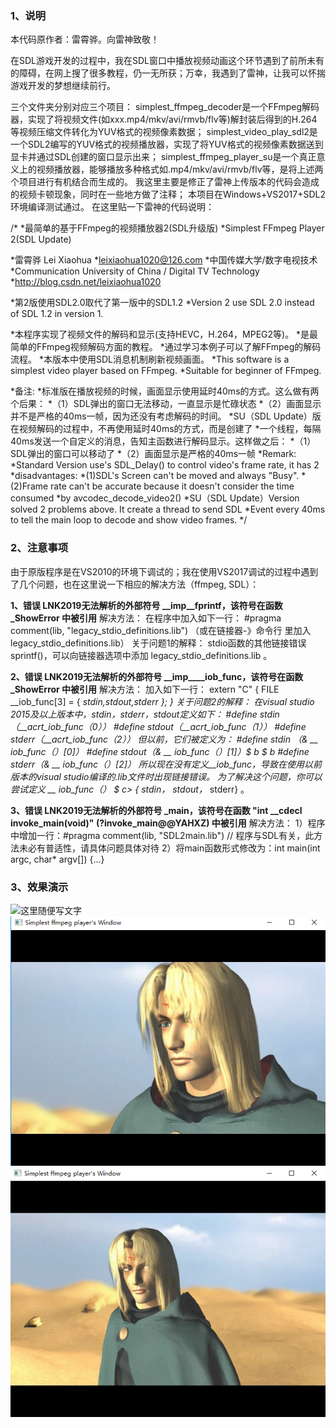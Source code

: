 ### 1、说明
本代码原作者：雷霄骅。向雷神致敬！  

在SDL游戏开发的过程中，我在SDL窗口中播放视频动画这个环节遇到了前所未有的障碍，在网上搜了很多教程，仍一无所获；万幸，我遇到了雷神，让我可以怀揣游戏开发的梦想继续前行。  

三个文件夹分别对应三个项目：
simplest_ffmpeg_decoder是一个FFmpeg解码器，实现了将视频文件(如xxx.mp4/mkv/avi/rmvb/flv等)解封装后得到的H.264等视频压缩文件转化为YUV格式的视频像素数据；
simplest_video_play_sdl2是一个SDL2编写的YUV格式的视频播放器，实现了将YUV格式的视频像素数据送到显卡并通过SDL创建的窗口显示出来；
simplest_ffmpeg_player_su是一个真正意义上的视频播放器，能够播放多种格式如.mp4/mkv/avi/rmvb/flv等，是将上述两个项目进行有机结合而生成的。
我这里主要是修正了雷神上传版本的代码会造成的视频卡顿现象，同时在一些地方做了注释；
本项目在Windows+VS2017+SDL2环境编译测试通过。
在这里贴一下雷神的代码说明：

/*
 *最简单的基于FFmpeg的视频播放器2(SDL升级版)
 *Simplest FFmpeg Player 2(SDL Update)
 
 *雷霄骅 Lei Xiaohua
 *leixiaohua1020@126.com
 *中国传媒大学/数字电视技术
 *Communication University of China / Digital TV Technology
 *http://blog.csdn.net/leixiaohua1020
 
 *第2版使用SDL2.0取代了第一版中的SDL1.2
 *Version 2 use SDL 2.0 instead of SDL 1.2 in version 1.
 
 *本程序实现了视频文件的解码和显示(支持HEVC，H.264，MPEG2等)。
 *是最简单的FFmpeg视频解码方面的教程。
 *通过学习本例子可以了解FFmpeg的解码流程。
 *本版本中使用SDL消息机制刷新视频画面。
 *This software is a simplest video player based on FFmpeg.
 *Suitable for beginner of FFmpeg.
 
 *备注:
 *标准版在播放视频的时候，画面显示使用延时40ms的方式。这么做有两个后果：
 *（1）SDL弹出的窗口无法移动，一直显示是忙碌状态
 *（2）画面显示并不是严格的40ms一帧，因为还没有考虑解码的时间。
 *SU（SDL Update）版在视频解码的过程中，不再使用延时40ms的方式，而是创建了
 *一个线程，每隔40ms发送一个自定义的消息，告知主函数进行解码显示。这样做之后：
 *（1）SDL弹出的窗口可以移动了
 *（2）画面显示是严格的40ms一帧
 *Remark:
 *Standard Version use's SDL_Delay() to control video's frame rate, it has 2
 *disadvantages:
 *(1)SDL's Screen can't be moved and always "Busy".
 *(2)Frame rate can't be accurate because it doesn't consider the time consumed
 *by avcodec_decode_video2()
 *SU（SDL Update）Version solved 2 problems above. It create a thread to send SDL
 *Event every 40ms to tell the main loop to decode and show video frames.
 */
 
### 2、注意事项
由于原版程序是在VS2010的环境下调试的；我在使用VS2017调试的过程中遇到了几个问题，也在这里说一下相应的解决方法（ffmpeg, SDL）：

**1、错误 LNK2019无法解析的外部符号 __imp__fprintf，该符号在函数 _ShowError 中被引用**
解决方法：
在程序中加入如下一行：
#pragma comment(lib, "legacy_stdio_definitions.lib")
（或在链接器-》命令行 里加入legacy_stdio_definitions.lib）
关于问题1的解释：
stdio函数的其他链接错误 sprintf()，可以向链接器选项中添加 legacy_stdio_definitions.lib 。

**2、错误 LNK2019无法解析的外部符号 __imp____iob_func，该符号在函数 _ShowError 中被引用**
解决方法：
加入如下一行：
extern "C" { FILE __iob_func[3] = { *stdin,*stdout,*stderr }; }
关于问题2的解释：
在visual studio 2015及以上版本中，stdin，stderr，stdout定义如下：
#define stdin（__acrt_iob_func（0））
#define stdout（__acrt_iob_func（1））
#define stderr（__acrt_iob_func（2））
但以前，它们被定义为：
#define stdin （& __ iob_func（）[0]）
#define stdout（& __ iob_func（）[1]）$ b $ b #define stderr（& __ iob_func（）[2]）
所以现在没有定义__iob_func，导致在使用以前版本的visual studio编译的.lib文件时出现链接错误。
为了解决这个问题，你可以尝试定义 __ iob_func（） $ c> {* stdin，* stdout，* stderr} 。

**3、错误 LNK2019无法解析的外部符号 _main，该符号在函数 "int __cdecl invoke_main(void)" (?invoke_main@@YAHXZ) 中被引用**
解决方法：
1）程序中增加一行：#pragma comment(lib, "SDL2main.lib") // 程序与SDL有关，此方法未必有普适性，请具体问题具体对待
2）将main函数形式修改为：int main(int argc, char* argv[]) {...}


### 3、效果演示
![这里随便写文字](https://github.com/clw5180/SDL_ffmpeg_player/blob/master/screenshot/1.bmp)
![这里随便写文字](https://github.com/clw5180/SDL_ffmpeg_player/blob/master/screenshot/2.bmp)
![这里随便写文字](https://github.com/clw5180/SDL_ffmpeg_player/blob/master/screenshot/3.png)
